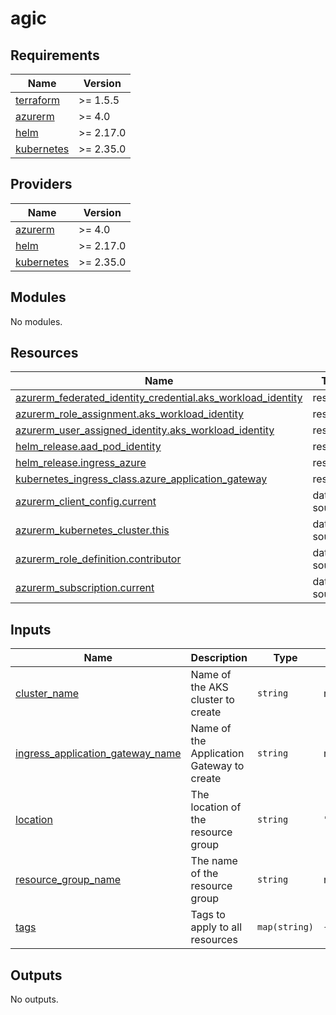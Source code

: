 # agic

<!-- BEGIN_TF_DOCS -->
## Requirements

| Name | Version |
|------|---------|
| <a name="requirement_terraform"></a> [terraform](#requirement\_terraform) | >= 1.5.5 |
| <a name="requirement_azurerm"></a> [azurerm](#requirement\_azurerm) | >= 4.0 |
| <a name="requirement_helm"></a> [helm](#requirement\_helm) | >= 2.17.0 |
| <a name="requirement_kubernetes"></a> [kubernetes](#requirement\_kubernetes) | >= 2.35.0 |

## Providers

| Name | Version |
|------|---------|
| <a name="provider_azurerm"></a> [azurerm](#provider\_azurerm) | >= 4.0 |
| <a name="provider_helm"></a> [helm](#provider\_helm) | >= 2.17.0 |
| <a name="provider_kubernetes"></a> [kubernetes](#provider\_kubernetes) | >= 2.35.0 |

## Modules

No modules.

## Resources

| Name | Type |
|------|------|
| [azurerm_federated_identity_credential.aks_workload_identity](https://registry.terraform.io/providers/hashicorp/azurerm/latest/docs/resources/federated_identity_credential) | resource |
| [azurerm_role_assignment.aks_workload_identity](https://registry.terraform.io/providers/hashicorp/azurerm/latest/docs/resources/role_assignment) | resource |
| [azurerm_user_assigned_identity.aks_workload_identity](https://registry.terraform.io/providers/hashicorp/azurerm/latest/docs/resources/user_assigned_identity) | resource |
| [helm_release.aad_pod_identity](https://registry.terraform.io/providers/hashicorp/helm/latest/docs/resources/release) | resource |
| [helm_release.ingress_azure](https://registry.terraform.io/providers/hashicorp/helm/latest/docs/resources/release) | resource |
| [kubernetes_ingress_class.azure_application_gateway](https://registry.terraform.io/providers/hashicorp/kubernetes/latest/docs/resources/ingress_class) | resource |
| [azurerm_client_config.current](https://registry.terraform.io/providers/hashicorp/azurerm/latest/docs/data-sources/client_config) | data source |
| [azurerm_kubernetes_cluster.this](https://registry.terraform.io/providers/hashicorp/azurerm/latest/docs/data-sources/kubernetes_cluster) | data source |
| [azurerm_role_definition.contributor](https://registry.terraform.io/providers/hashicorp/azurerm/latest/docs/data-sources/role_definition) | data source |
| [azurerm_subscription.current](https://registry.terraform.io/providers/hashicorp/azurerm/latest/docs/data-sources/subscription) | data source |

## Inputs

| Name | Description | Type | Default | Required |
|------|-------------|------|---------|:--------:|
| <a name="input_cluster_name"></a> [cluster\_name](#input\_cluster\_name) | Name of the AKS cluster to create | `string` | n/a | yes |
| <a name="input_ingress_application_gateway_name"></a> [ingress\_application\_gateway\_name](#input\_ingress\_application\_gateway\_name) | Name of the Application Gateway to create | `string` | n/a | yes |
| <a name="input_location"></a> [location](#input\_location) | The location of the resource group | `string` | `"germanywestcentral"` | no |
| <a name="input_resource_group_name"></a> [resource\_group\_name](#input\_resource\_group\_name) | The name of the resource group | `string` | n/a | yes |
| <a name="input_tags"></a> [tags](#input\_tags) | Tags to apply to all resources | `map(string)` | `{}` | no |

## Outputs

No outputs.
<!-- END_TF_DOCS -->
